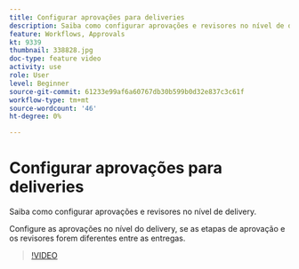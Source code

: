 ```yaml
---
title: Configurar aprovações para deliveries
description: Saiba como configurar aprovações e revisores no nível de delivery.
feature: Workflows, Approvals
kt: 9339
thumbnail: 338828.jpg
doc-type: feature video
activity: use
role: User
level: Beginner
source-git-commit: 61233e99af6a60767db30b599b0d32e837c3c61f
workflow-type: tm+mt
source-wordcount: '46'
ht-degree: 0%

---
```



# Configurar aprovações para deliveries

Saiba como configurar aprovações e revisores no nível de delivery.  

Configure as aprovações no nível do delivery, se as etapas de aprovação e os revisores forem diferentes entre as entregas.

>[!VIDEO](https://video.tv.adobe.com/v/338828?quality=12)
